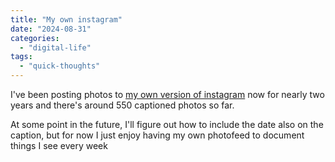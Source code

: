 ```yaml
---
title: "My own instagram"
date: "2024-08-31"
categories: 
  - "digital-life"
tags: 
  - "quick-thoughts"
---
```


I've been posting photos to [my own version of instagram](https://diary.uncountable.uk/snapshots/) now for nearly two years and there's around 550 captioned photos so far.

At some point in the future, I'll figure out how to include the date also on the caption, but for now I just enjoy having my own photofeed to document things I see every week
